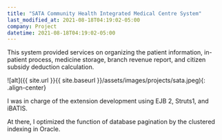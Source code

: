 ```yaml
---
title: "SATA Community Health Integrated Medical Centre System"
last_modified_at: 2021-08-18T04:19:02-05:00
company: Project
datetime: 2021-08-18T04:19:02-05:00
---
```


This system provided services on organizing the patient information, in-patient process, medicine storage, branch revenue report, and citizen subsidy deduction calculation.

![alt]({{ site.url }}{{ site.baseurl }}/assets/images/projects/sata.jpeg){: .align-center}

I was in charge of the extension development using EJB 2, Struts1, and iBATIS. 

At there, I optimized the function of database pagination by the clustered indexing in Oracle.
